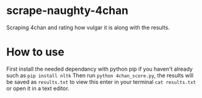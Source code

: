 # scrape-naughty-4chan
Scraping 4chan and rating how vulgar it is along with the results.

# How to use

First install the needed dependancy with python pip if you haven't already such as ```pip install nltk```
Then run ``python 4chan_score.py``, the results will be saved as ``results.txt`` to view this enter in your terminal ``cat results.txt`` or open it in a text editor.
